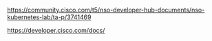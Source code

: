 https://community.cisco.com/t5/nso-developer-hub-documents/nso-kubernetes-lab/ta-p/3741469

https://developer.cisco.com/docs/



